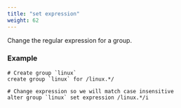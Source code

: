 ```yaml
---
title: "set expression"
weight: 62
---
```


Change the regular expression for a group.

### Example

	# Create group `linux`
	create group `linux` for /linux.*/

	# Change expression so we will match case insensitive
	alter group `linux` set expression /linux.*/i
